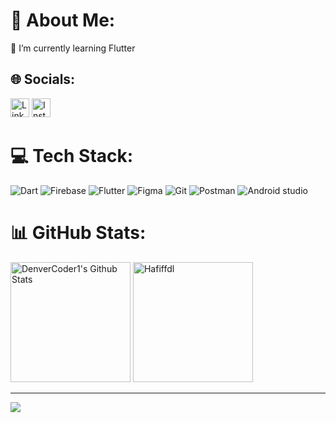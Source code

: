 # 💫 About Me:
🔭 I’m currently learning Flutter


## 🌐 Socials:
<a href="https://www.linkedin.com/in/hafif-faadillah/" target="_blank"><img alt="LinkedIn" src="https://img.shields.io/badge/linkedin-%230077B5.svg?&style=for-the-badge&logo=linkedin&logoColor=white"  height="30px"/></a> <a href="https://www.instagram.com/hafiffdl_/" target="_blank"><img alt="Instagram" src="https://img.shields.io/badge/Instagram-E4405F?style=for-the-badge&logo=instagram&logoColor=white"  height="30px"/></a>

# 💻 Tech Stack:
![Dart](https://img.shields.io/badge/dart-%230175C2.svg?style=for-the-badge&logo=dart&logoColor=white) ![Firebase](https://img.shields.io/badge/firebase-%23039BE5.svg?style=for-the-badge&logo=firebase) ![Flutter](https://img.shields.io/badge/Flutter-%2302569B.svg?style=for-the-badge&logo=Flutter&logoColor=white) ![Figma](https://img.shields.io/badge/figma-%23F24E1E.svg?style=for-the-badge&logo=figma&logoColor=white) ![Git](https://img.shields.io/badge/Git-%23F24E1E.svg?style=for-the-badge&logo=git&logoColor=white) ![Postman](https://img.shields.io/badge/-Postman-00C7B7.svg?style=for-the-badge&logo=postman&logoColor=white) ![Android studio](https://img.shields.io/badge/androidstudio-white.svg?style=for-the-badge&logo=androidstudio&logoColor=green)

# 📊 GitHub Stats:
<a href="https://github.com/anuraghazra/github-readme-stats"><img alt="DenverCoder1's Github Stats" src="https://github-readme-stats.anuraghazra1.vercel.app/api?username=Hafiffdl&show_icons=true&count_private=true&theme=dracula&hide_border=true" height="192px"/></a>
<a href="https://git.io/streak-stats"> <img src="https://github-readme-streak-stats.herokuapp.com/?user=Hafiffdl&theme=dracula&hide_border=true" alt="Hafiffdl" height="192px" /></a>


---
[![](https://visitcount.itsvg.in/api?id=Hafiffdl&icon=0&color=0)](https://visitcount.itsvg.in)

